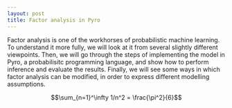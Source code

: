```yaml
---
layout: post
title: Factor analysis in Pyro
---
```


Factor analysis is one of the workhorses of probabilistic machine learning. To understand it more fully, we will look at it from several slightly different viewpoints. Then, we will go through the steps of implementing the model in Pyro, a probabilisitc programming language, and show how to perform inference and evaluate the results. Finally, we will see some ways in which factor analysis can be modified, in order to express different modelling assumptions.

<span>$$\sum_{n=1}^\infty 1/n^2 = \frac{\pi^2}{6}$$</span>


